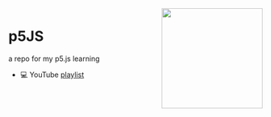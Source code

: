 
<img height='200' align='right' src='https://user-images.githubusercontent.com/55933131/154784640-b6013422-f058-4e2b-b2ea-b13db643dd30.png'>


# p5JS
a repo for my p5.js learning

- :computer:  YouTube [playlist](https://www.youtube.com/playlist?list=PLRqwX-V7Uu6Zy51Q-x9tMWIv9cueOFTFA)
